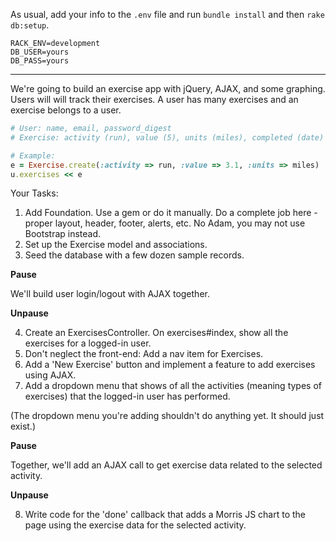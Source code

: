As usual, add your info to the `.env` file and run `bundle install` and then `rake db:setup`.

```
RACK_ENV=development
DB_USER=yours
DB_PASS=yours
```

---

We're going to build an exercise app with jQuery, AJAX, and some graphing. Users will will track their exercises. A user has many exercises and an exercise belongs to a user.

```ruby
# User: name, email, password_digest
# Exercise: activity (run), value (5), units (miles), completed (date)

# Example:
e = Exercise.create(:activity => run, :value => 3.1, :units => miles)
u.exercises << e
```

Your Tasks:

1. Add Foundation. Use a gem or do it manually. Do a complete job here - proper layout, header, footer, alerts, etc. No Adam, you may not use Bootstrap instead.
2. Set up the Exercise model and associations.
3. Seed the database with a few dozen sample records.

**Pause**

We'll build user login/logout with AJAX together.

**Unpause**

4. Create an ExercisesController. On exercises#index, show all the exercises for a logged-in user.
5. Don't neglect the front-end: Add a nav item for Exercises.
6. Add a 'New Exercise' button and implement a feature to add exercises using AJAX.
7. Add a dropdown menu that shows of all the activities (meaning types of exercises) that the logged-in user has performed.

(The dropdown menu you're adding shouldn't do anything yet. It should just exist.)

**Pause**

Together, we'll add an AJAX call to get exercise data related to the selected activity.

**Unpause**

8. Write code for the 'done' callback that adds a Morris JS chart to the page using the exercise data for the selected activity.
